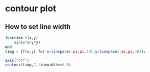 # contour plot

## How to set line width

```jl
function f(x,y)
    sin(x*x+y*y)
end
timg = [f(x,y) for x=linspace(-pi,pi,40),y=linspace(-pi,pi,40)];

axis("off")
contour(timg,7,linewidths=6.0)
```

